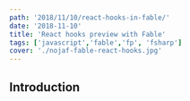 ```yaml
---
path: '2018/11/10/react-hooks-in-fable/'
date: '2018-11-10'
title: 'React hooks preview with Fable'
tags: ['javascript','fable','fp', 'fsharp']
cover: './nojaf-fable-react-hooks.jpg'
---
```


## Introduction

